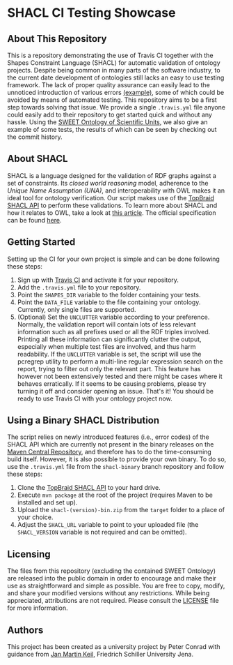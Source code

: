 # SHACL CI Testing Showcase
## About This Repository
This is a repository demonstrating the use of Travis CI together with the Shapes Constraint Language (SHACL) for
automatic validation of ontology projects. Despite being common in many parts of the software industry, to the current
date development of ontologies still lacks an easy to use testing framework. The lack of proper quality assurance can
easily lead to the unnoticed introduction of various errors
[(example)](http://www.semantic-web-journal.net/system/files/swj1825.pdf), some of which could be avoided by means of
automated testing. This repository aims to be a first step towards solving that issue. We provide a single `.travis.yml`
file anyone could easily add to their repository to get started quick and without any hassle. Using the [SWEET Ontology
of Scientific Units](https://github.com/ESIPFed/sweet), we also give an example of some tests, the results of which can
be seen by checking out the commit history.

## About SHACL
SHACL is a language designed for the validation of RDF graphs against a set of constraints. Its *closed world reasoning*
model, adherence to the *Unique Name Assumption (UNA)*, and interoperability with OWL makes it an ideal tool for
ontology verification. Our script makes use of the [TopBraid SHACL API](https://github.com/TopQuadrant/shacl/) to
perform these validations.
To learn more about SHACL and how it relates to OWL, take a look at [this article](http://spinrdf.org/shacl-and-owl.html).
The official specification can be found [here](http://spinrdf.org/shacl-and-owl.html).

## Getting Started
Setting up the CI for your own project is simple and can be done following these steps:
1. Sign up with [Travis CI](https://travis-ci.com/) and activate it for your repository.
1. Add the `.travis.yml` file to your repository.
1. Point the `SHAPES_DIR` variable to the folder containing your tests.
1. Point the `DATA_FILE` variable to the file containing your ontology. Currently, only single files are supported.
1. (Optional) Set the `UNCLUTTER` variable according to your preference. Normally, the validation report will contain
   lots of less relevant information such as all prefixes used or all the RDF triples involved. Printing all these
   information can significantly clutter the output, especially when multiple test files are involved, and thus harm
   readability. If the `UNCLUTTER` variable is set, the script will use the pcregrep utility to perform a multi-line
   regular expression search on the report, trying to filter out only the relevant part. This feature has however not
   been extensively tested and there might be cases where it behaves erratically. If it seems to be causing problems,
   please try turning it off and consider opening an issue.
That's it! You should be ready to use Travis CI with your ontology project now.

## Using a Binary SHACL Distribution
The script relies on newly introduced features (i.e., error codes) of the SHACL API which are currently not present in
the binary releases on the [Maven Central Repository](http://central.maven.org/maven2/org/topbraid/shacl/), and
therefore has to do the time-consuming build itself. However, it is also possible to provide your own binary. To do so,
use the `.travis.yml` file from the `shacl-binary` branch repository and follow these steps:
1. Clone the [TopBraid SHACL API](https://github.com/TopQuadrant/shacl/) to your hard drive.
1. Execute `mvn package` at the root of the project (requires Maven to be installed and set up).
1. Upload the `shacl-(version)-bin.zip` from the `target` folder to a place of your choice.
1. Adjust the `SHACL_URL` variable to point to your uploaded file (the `SHACL_VERSION` variable is not required and can
   be omitted).

## Licensing
The files from this repository (excluding the contained SWEET Ontology) are released into the public domain in order to
encourage and make their use as straightforward and simple as possible. You are free to copy, modify, and share your
modified versions without any restrictions. While being appreciated, attributions are not required. Please consult the
[LICENSE](https://github.com/p-conrad/shacl-ci-testing/blob/master/LICENSE) file for more information.

## Authors
This project has been created as a university project by Peter Conrad with guidance from [Jan Martin
Keil](https://github.com/jmkeil), Friedrich Schiller University Jena.
